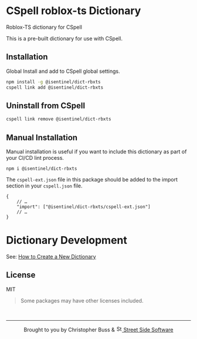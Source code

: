 # CSpell roblox-ts Dictionary

Roblox-TS dictionary for CSpell

This is a pre-built dictionary for use with CSpell.

## Installation

Global Install and add to CSpell global settings.

```sh
npm install -g @isentinel/dict-rbxts
cspell link add @isentinel/dict-rbxts
```

## Uninstall from CSpell

```sh
cspell link remove @isentinel/dict-rbxts
```

## Manual Installation

Manual installation is useful if you want to include this dictionary as part of your CI/CD lint process.

```
npm i @isentinel/dict-rbxts
```

The `cspell-ext.json` file in this package should be added to the import section in your `cspell.json` file.

```jsonc
{
	// …
	"import": ["@isentinel/dict-rbxts/cspell-ext.json"]
	// …
}
```

# Dictionary Development

See: [How to Create a New Dictionary](https://github.com/streetsidesoftware/cspell-dicts#how-to-create-a-new-dictionary)

## License

MIT

> Some packages may have other licenses included.

<!--- @@inject: ../../static/footer.md --->

<br/>

***

<p align="center">
Brought to you by Christopher Buss & <a href="https://streetsidesoftware.com" title="Street Side Software">
<img width="16" alt="Street Side Software Logo" src="https://i.imgur.com/CyduuVY.png" /> Street Side Software
</a>
</p>

<!--- @@inject-end: ../../static/footer.md --->
